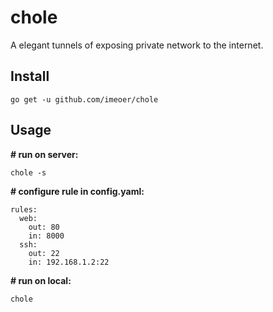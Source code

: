 # chole
A elegant tunnels of exposing private network to the internet.

## Install

`go get -u github.com/imeoer/chole`

## Usage

**# run on server:**

`chole -s`

**# configure rule in config.yaml:**

```
rules:
  web:
    out: 80
    in: 8000
  ssh:
    out: 22
    in: 192.168.1.2:22
```

**# run on local:**

`chole`